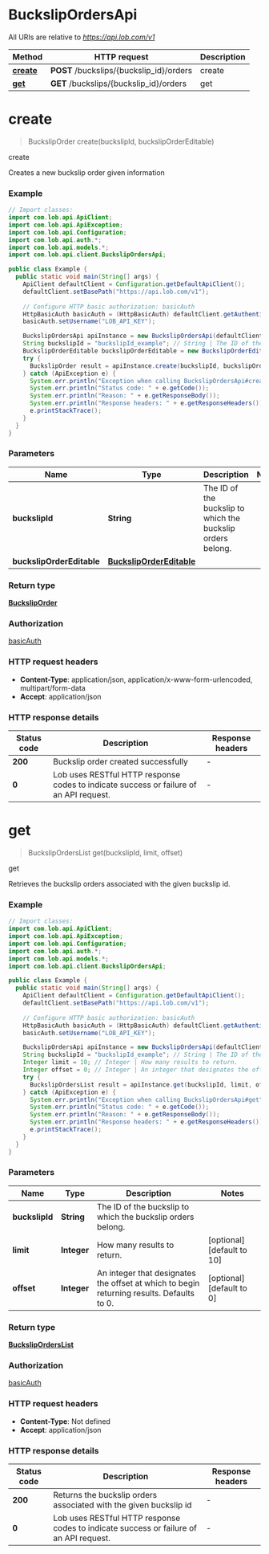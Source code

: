 # BuckslipOrdersApi

All URIs are relative to *https://api.lob.com/v1*

Method | HTTP request | Description
------------- | ------------- | -------------
[**create**](BuckslipOrdersApi.md#create) | **POST** /buckslips/{buckslip_id}/orders | create
[**get**](BuckslipOrdersApi.md#get) | **GET** /buckslips/{buckslip_id}/orders | get


<a name="create"></a>
# **create**
> BuckslipOrder create(buckslipId, buckslipOrderEditable)

create

Creates a new buckslip order given information

### Example
```java
// Import classes:
import com.lob.api.ApiClient;
import com.lob.api.ApiException;
import com.lob.api.Configuration;
import com.lob.api.auth.*;
import com.lob.api.models.*;
import com.lob.api.client.BuckslipOrdersApi;

public class Example {
  public static void main(String[] args) {
    ApiClient defaultClient = Configuration.getDefaultApiClient();
    defaultClient.setBasePath("https://api.lob.com/v1");
    
    // Configure HTTP basic authorization: basicAuth
    HttpBasicAuth basicAuth = (HttpBasicAuth) defaultClient.getAuthentication("basicAuth");
    basicAuth.setUsername("LOB_API_KEY");

    BuckslipOrdersApi apiInstance = new BuckslipOrdersApi(defaultClient);
    String buckslipId = "buckslipId_example"; // String | The ID of the buckslip to which the buckslip orders belong.
    BuckslipOrderEditable buckslipOrderEditable = new BuckslipOrderEditable(); // BuckslipOrderEditable | 
    try {
      BuckslipOrder result = apiInstance.create(buckslipId, buckslipOrderEditable);
    } catch (ApiException e) {
      System.err.println("Exception when calling BuckslipOrdersApi#create");
      System.err.println("Status code: " + e.getCode());
      System.err.println("Reason: " + e.getResponseBody());
      System.err.println("Response headers: " + e.getResponseHeaders());
      e.printStackTrace();
    }
  }
}
```

### Parameters

Name | Type | Description  | Notes
------------- | ------------- | ------------- | -------------
 **buckslipId** | **String**| The ID of the buckslip to which the buckslip orders belong. |
 **buckslipOrderEditable** | [**BuckslipOrderEditable**](BuckslipOrderEditable.md)|  |

### Return type

[**BuckslipOrder**](BuckslipOrder.md)

### Authorization

[basicAuth](../README.md#basicAuth)

### HTTP request headers

 - **Content-Type**: application/json, application/x-www-form-urlencoded, multipart/form-data
 - **Accept**: application/json

### HTTP response details
| Status code | Description | Response headers |
|-------------|-------------|------------------|
**200** | Buckslip order created successfully |  -  |
**0** | Lob uses RESTful HTTP response codes to indicate success or failure of an API request. |  -  |

<a name="get"></a>
# **get**
> BuckslipOrdersList get(buckslipId, limit, offset)

get

Retrieves the buckslip orders associated with the given buckslip id.

### Example
```java
// Import classes:
import com.lob.api.ApiClient;
import com.lob.api.ApiException;
import com.lob.api.Configuration;
import com.lob.api.auth.*;
import com.lob.api.models.*;
import com.lob.api.client.BuckslipOrdersApi;

public class Example {
  public static void main(String[] args) {
    ApiClient defaultClient = Configuration.getDefaultApiClient();
    defaultClient.setBasePath("https://api.lob.com/v1");
    
    // Configure HTTP basic authorization: basicAuth
    HttpBasicAuth basicAuth = (HttpBasicAuth) defaultClient.getAuthentication("basicAuth");
    basicAuth.setUsername("LOB_API_KEY");

    BuckslipOrdersApi apiInstance = new BuckslipOrdersApi(defaultClient);
    String buckslipId = "buckslipId_example"; // String | The ID of the buckslip to which the buckslip orders belong.
    Integer limit = 10; // Integer | How many results to return.
    Integer offset = 0; // Integer | An integer that designates the offset at which to begin returning results. Defaults to 0.
    try {
      BuckslipOrdersList result = apiInstance.get(buckslipId, limit, offset);
    } catch (ApiException e) {
      System.err.println("Exception when calling BuckslipOrdersApi#get");
      System.err.println("Status code: " + e.getCode());
      System.err.println("Reason: " + e.getResponseBody());
      System.err.println("Response headers: " + e.getResponseHeaders());
      e.printStackTrace();
    }
  }
}
```

### Parameters

Name | Type | Description  | Notes
------------- | ------------- | ------------- | -------------
 **buckslipId** | **String**| The ID of the buckslip to which the buckslip orders belong. |
 **limit** | **Integer**| How many results to return. | [optional] [default to 10]
 **offset** | **Integer**| An integer that designates the offset at which to begin returning results. Defaults to 0. | [optional] [default to 0]

### Return type

[**BuckslipOrdersList**](BuckslipOrdersList.md)

### Authorization

[basicAuth](../README.md#basicAuth)

### HTTP request headers

 - **Content-Type**: Not defined
 - **Accept**: application/json

### HTTP response details
| Status code | Description | Response headers |
|-------------|-------------|------------------|
**200** | Returns the buckslip orders associated with the given buckslip id |  -  |
**0** | Lob uses RESTful HTTP response codes to indicate success or failure of an API request. |  -  |


